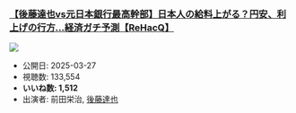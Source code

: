 ### [【後藤達也vs元日本銀行最高幹部】日本人の給料上がる？円安、利上げの行方...経済ガチ予測【ReHacQ】](https://www.youtube.com/watch?v=WI-bF1OowWM)
[![](https://img.youtube.com/vi/WI-bF1OowWM/sddefault.jpg)](https://www.youtube.com/watch?v=WI-bF1OowWM)
-   公開日: 2025-03-27
-   視聴数: 133,554
-   **いいね数: 1,512**
-   出演者: 前田栄治, [後藤達也](/rehacq_fan/people/後藤達也 "wikilink")
